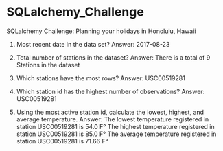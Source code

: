 # SQLalchemy_Challenge
SQLalchemy Challenge: Planning your holidays in Honolulu, Hawaii

1. Most recent date in the data set?
Answer: 2017-08-23

2. Total number of stations in the dataset?
Answer: There is a total of 9 Stations in the dataset

3. Which stations have the most rows?
Answer: USC00519281 

4. Which station id has the highest number of observations?
Answer: USC00519281

5. Using the most active station id, calculate the lowest, highest, and average temperature.
Answer: The lowest temperature registered in station USC00519281 is 54.0 F°
        The highest temperature registered in station USC00519281 is 85.0 F°
        The average temperature registered in station USC00519281 is 71.66 F°